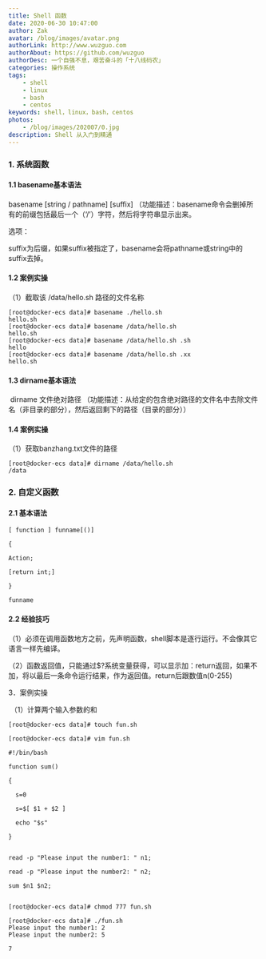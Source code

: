 ```yaml
---
title: Shell 函数
date: 2020-06-30 10:47:00
author: Zak
avatar: /blog/images/avatar.png
authorLink: http://www.wuzguo.com
authorAbout: https://github.com/wuzguo
authorDesc: 一个自强不息，艰苦奋斗的「十八线码农」
categories: 操作系统
tags: 
	- shell
	- linux
	- bash
	- centos
keywords: shell，linux，bash，centos
photos:
	- /blog/images/202007/0.jpg
description: Shell 从入门到精通
---
```



### 1. 系统函数

#### 1.1 basename基本语法

basename [string / pathname] [suffix]    （功能描述：basename命令会删掉所有的前缀包括最后一个（‘/’）字符，然后将字符串显示出来。

选项：

suffix为后缀，如果suffix被指定了，basename会将pathname或string中的suffix去掉。

#### 1.2 案例实操

（1）截取该 /data/hello.sh 路径的文件名称

```shell
[root@docker-ecs data]# basename ./hello.sh 
hello.sh
[root@docker-ecs data]# basename /data/hello.sh 
hello.sh
[root@docker-ecs data]# basename /data/hello.sh .sh
hello
[root@docker-ecs data]# basename /data/hello.sh .xx
hello.sh
```

#### 1.3 dirname基本语法

​    dirname 文件绝对路径    （功能描述：从给定的包含绝对路径的文件名中去除文件名（非目录的部分），然后返回剩下的路径（目录的部分））

#### 1.4 案例实操

（1）获取banzhang.txt文件的路径

```shell
[root@docker-ecs data]# dirname /data/hello.sh 
/data
```

### 2. 自定义函数

#### 2.1 基本语法

```shell
[ function ] funname[()]

{

Action;

[return int;]

}

funname
```

#### 2.2 经验技巧

​    （1）必须在调用函数地方之前，先声明函数，shell脚本是逐行运行。不会像其它语言一样先编译。

​    （2）函数返回值，只能通过$?系统变量获得，可以显示加：return返回，如果不加，将以最后一条命令运行结果，作为返回值。return后跟数值n(0-255)

3．案例实操

​    （1）计算两个输入参数的和

```shell
[root@docker-ecs data]# touch fun.sh

[root@docker-ecs data]# vim fun.sh

#!/bin/bash

function sum()

{

  s=0

  s=$[ $1 + $2 ]

  echo "$s"

}

 
read -p "Please input the number1: " n1;

read -p "Please input the number2: " n2;

sum $n1 $n2;

 
[root@docker-ecs data]# chmod 777 fun.sh

[root@docker-ecs data]# ./fun.sh 
Please input the number1: 2
Please input the number2: 5

7
```

